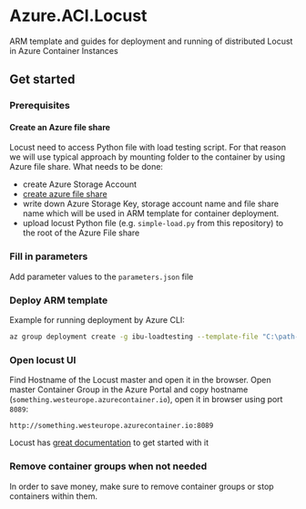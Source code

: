 # Azure.ACI.Locust

ARM template and guides for deployment and running of distributed Locust in Azure Container Instances

## Get started

### Prerequisites

#### Create an Azure file share

Locust need to access Python file with load testing script. For that reason we will use typical approach by mounting folder to the container by using Azure file share.
What needs to be done:

* create Azure Storage Account
* [create azure file share](https://docs.microsoft.com/en-us/azure/storage/files/storage-how-to-create-file-share?tabs=azure-cli)
* write down Azure Storage Key, storage account name and file share name which will be used in ARM template for container deployment.
* upload locust Python file (e.g. `simple-load.py` from this repository) to the root of the Azure File share

### Fill in parameters

Add parameter values to the `parameters.json` file

### Deploy ARM template

Example for running deployment by Azure CLI:

```bash
az group deployment create -g ibu-loadtesting --template-file "C:\path-to-repo\Azure.ACI.Locust\arm\template.json" --parameters "C:\path-to-repo\Azure.ACI.Locust\arm\parameters.json"
```

### Open locust UI

Find Hostname of the Locust master and open it in the browser.
Open master Container Group in the Azure Portal and copy hostname (`something.westeurope.azurecontainer.io`), open it in browser using port `8089`:

```url
http://something.westeurope.azurecontainer.io:8089
```

Locust has [great documentation](https://docs.locust.io/en/stable/quickstart.html#open-up-locust-s-web-interface) to get started with it

### Remove container groups when not needed

In order to save money, make sure to remove container groups or stop containers within them.
